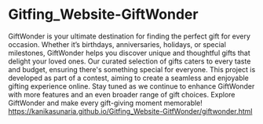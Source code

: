 # Gitfing_Website-GiftWonder
 GiftWonder is your ultimate destination for finding the perfect gift for every occasion. Whether it’s birthdays, anniversaries, holidays, or special milestones, GiftWonder helps you discover unique and thoughtful gifts that delight your loved ones. Our curated selection of gifts caters to every taste and budget, ensuring there's something special for everyone.  This project is developed as part of a contest, aiming to create a seamless and enjoyable gifting experience online. Stay tuned as we continue to enhance GiftWonder with more features and an even broader range of gift choices.  Explore GiftWonder and make every gift-giving moment memorable!
https://kanikasunaria.github.io/Gitfing_Website-GitfWonder/giftwonder.html

